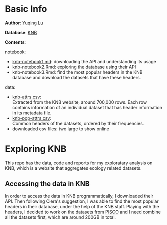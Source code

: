 # Basic Info
__Author__: [Yuqing Lu](https://github.com/lynluyq)  

__Database__: [KNB](https://knb.ecoinformatics.org/)  

__Contents__:  

notebook:
- [knb-notebook1.md](https://github.com/cabinetofcuriosity/knb_explore/blob/master/code/knb-notebook1.md): downloading the API and understanding its usage
- knb-notebook2.Rmd: exploring the database using their API
- knb-notebook3.Rmd: find the most popular headers in the KNB database and download the datasets that have these headers. 

data: 
- [knb-attrs.csv](https://github.com/cabinetofcuriosity/knb_explore/blob/master/data/knb-attrs.csv):  
Extracted from the KNB website, around 700,000 rows. Each row contains information of an individual dataset that has header information in its metadata file.  
- [knb-pop-attrs.csv](https://github.com/cabinetofcuriosity/knb_explore/blob/master/data/knb-pop-attrs.csv):  
Common headers of the datasets, ordered by their frequencies.
- downloaded csv files: two large to show online

# Exploring KNB
This repo has the data, code and reports for my exploratary analysis on KNB, which is a website that aggregates ecology related datasets. 

## Accessing the data in KNB
In order to access the data in KNB programmatically, I downloaded their API. Then following Ciera's suggestion, I was able to find the most popular headers in their database, under the help of the KNB staff. Playing with the headers, I decided to work on the datasets from [PISCO](http://www.piscoweb.org) and I need combine all the datasets first, which are around 200GB in total. 
